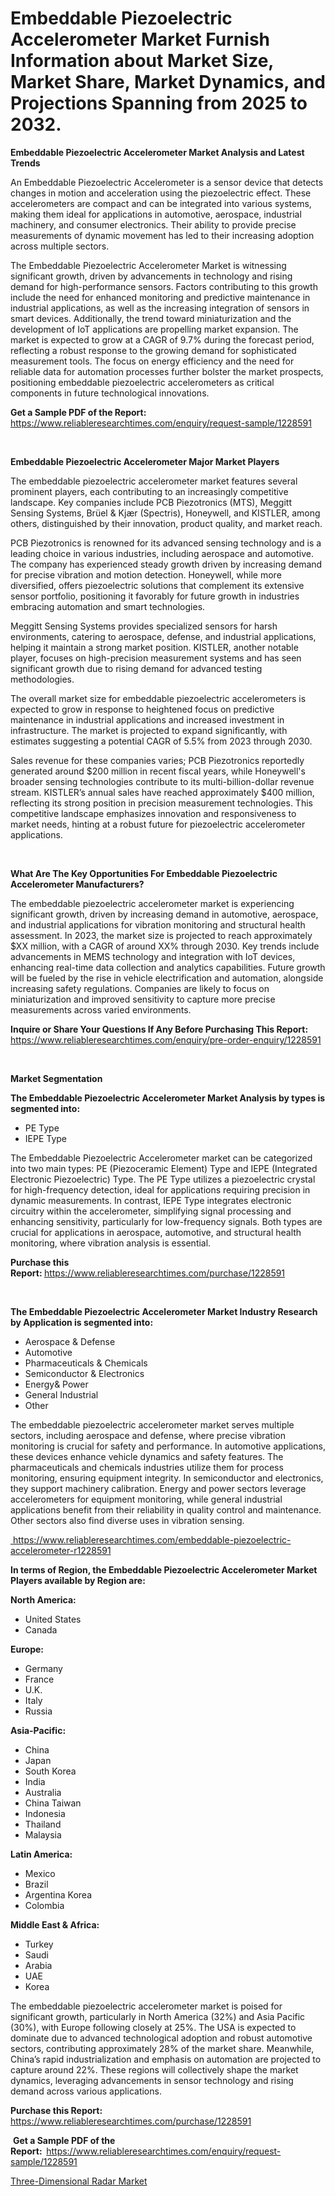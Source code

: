 <p><h1>Embeddable Piezoelectric Accelerometer Market Furnish Information about Market Size, Market Share, Market Dynamics, and Projections Spanning from 2025 to 2032.</h1></p><p><strong>Embeddable Piezoelectric Accelerometer Market Analysis and Latest Trends</strong></p>
<p><p>An Embeddable Piezoelectric Accelerometer is a sensor device that detects changes in motion and acceleration using the piezoelectric effect. These accelerometers are compact and can be integrated into various systems, making them ideal for applications in automotive, aerospace, industrial machinery, and consumer electronics. Their ability to provide precise measurements of dynamic movement has led to their increasing adoption across multiple sectors.</p><p>The Embeddable Piezoelectric Accelerometer Market is witnessing significant growth, driven by advancements in technology and rising demand for high-performance sensors. Factors contributing to this growth include the need for enhanced monitoring and predictive maintenance in industrial applications, as well as the increasing integration of sensors in smart devices. Additionally, the trend toward miniaturization and the development of IoT applications are propelling market expansion. The market is expected to grow at a CAGR of 9.7% during the forecast period, reflecting a robust response to the growing demand for sophisticated measurement tools. The focus on energy efficiency and the need for reliable data for automation processes further bolster the market prospects, positioning embeddable piezoelectric accelerometers as critical components in future technological innovations.</p></p>
<p><strong>Get a Sample PDF of the Report:&nbsp;</strong> <a href="https://www.reliableresearchtimes.com/enquiry/request-sample/1228591?utm_campaign=2989&utm_medium=2&utm_source=Github&utm_content=ia&utm_term=12042025&utm_id=embeddable-piezoelectric-accelerometer">https://www.reliableresearchtimes.com/enquiry/request-sample/1228591</a></p>
<p>&nbsp;</p>
<p><strong>Embeddable Piezoelectric Accelerometer Major Market Players</strong></p>
<p><p>The embeddable piezoelectric accelerometer market features several prominent players, each contributing to an increasingly competitive landscape. Key companies include PCB Piezotronics (MTS), Meggitt Sensing Systems, Brüel & Kjær (Spectris), Honeywell, and KISTLER, among others, distinguished by their innovation, product quality, and market reach.</p><p>PCB Piezotronics is renowned for its advanced sensing technology and is a leading choice in various industries, including aerospace and automotive. The company has experienced steady growth driven by increasing demand for precise vibration and motion detection. Honeywell, while more diversified, offers piezoelectric solutions that complement its extensive sensor portfolio, positioning it favorably for future growth in industries embracing automation and smart technologies.</p><p>Meggitt Sensing Systems provides specialized sensors for harsh environments, catering to aerospace, defense, and industrial applications, helping it maintain a strong market position. KISTLER, another notable player, focuses on high-precision measurement systems and has seen significant growth due to rising demand for advanced testing methodologies.</p><p>The overall market size for embeddable piezoelectric accelerometers is expected to grow in response to heightened focus on predictive maintenance in industrial applications and increased investment in infrastructure. The market is projected to expand significantly, with estimates suggesting a potential CAGR of 5.5% from 2023 through 2030.</p><p>Sales revenue for these companies varies; PCB Piezotronics reportedly generated around $200 million in recent fiscal years, while Honeywell's broader sensing technologies contribute to its multi-billion-dollar revenue stream. KISTLER’s annual sales have reached approximately $400 million, reflecting its strong position in precision measurement technologies. This competitive landscape emphasizes innovation and responsiveness to market needs, hinting at a robust future for piezoelectric accelerometer applications.</p></p>
<p>&nbsp;</p>
<p><strong>What Are The Key Opportunities For Embeddable Piezoelectric Accelerometer Manufacturers?</strong></p>
<p><p>The embeddable piezoelectric accelerometer market is experiencing significant growth, driven by increasing demand in automotive, aerospace, and industrial applications for vibration monitoring and structural health assessment. In 2023, the market size is projected to reach approximately $XX million, with a CAGR of around XX% through 2030. Key trends include advancements in MEMS technology and integration with IoT devices, enhancing real-time data collection and analytics capabilities. Future growth will be fueled by the rise in vehicle electrification and automation, alongside increasing safety regulations. Companies are likely to focus on miniaturization and improved sensitivity to capture more precise measurements across varied environments.</p></p>
<p><strong>Inquire or Share Your Questions If Any Before Purchasing This Report:</strong> <a href="https://www.reliableresearchtimes.com/enquiry/pre-order-enquiry/1228591?utm_campaign=2989&utm_medium=2&utm_source=Github&utm_content=ia&utm_term=12042025&utm_id=embeddable-piezoelectric-accelerometer">https://www.reliableresearchtimes.com/enquiry/pre-order-enquiry/1228591</a></p>
<p>&nbsp;</p>
<p><strong>Market Segmentation</strong></p>
<p><strong>The Embeddable Piezoelectric Accelerometer Market Analysis by types is segmented into:</strong></p>
<p><ul><li>PE Type</li><li>IEPE Type</li></ul></p>
<p><p>The Embeddable Piezoelectric Accelerometer market can be categorized into two main types: PE (Piezoceramic Element) Type and IEPE (Integrated Electronic Piezoelectric) Type. The PE Type utilizes a piezoelectric crystal for high-frequency detection, ideal for applications requiring precision in dynamic measurements. In contrast, IEPE Type integrates electronic circuitry within the accelerometer, simplifying signal processing and enhancing sensitivity, particularly for low-frequency signals. Both types are crucial for applications in aerospace, automotive, and structural health monitoring, where vibration analysis is essential.</p></p>
<p><strong>Purchase this Report:&nbsp;</strong><a href="https://www.reliableresearchtimes.com/purchase/1228591?utm_campaign=2989&utm_medium=2&utm_source=Github&utm_content=ia&utm_term=12042025&utm_id=embeddable-piezoelectric-accelerometer">https://www.reliableresearchtimes.com/purchase/1228591</a></p>
<p>&nbsp;</p>
<p><strong>The Embeddable Piezoelectric Accelerometer Market Industry Research by Application is segmented into:</strong></p>
<p><ul><li>Aerospace & Defense</li><li>Automotive</li><li>Pharmaceuticals & Chemicals</li><li>Semiconductor & Electronics</li><li>Energy& Power</li><li>General Industrial</li><li>Other</li></ul></p>
<p><p>The embeddable piezoelectric accelerometer market serves multiple sectors, including aerospace and defense, where precise vibration monitoring is crucial for safety and performance. In automotive applications, these devices enhance vehicle dynamics and safety features. The pharmaceuticals and chemicals industries utilize them for process monitoring, ensuring equipment integrity. In semiconductor and electronics, they support machinery calibration. Energy and power sectors leverage accelerometers for equipment monitoring, while general industrial applications benefit from their reliability in quality control and maintenance. Other sectors also find diverse uses in vibration sensing.</p></p>
<p><a href="https://www.reliableresearchtimes.com/embeddable-piezoelectric-accelerometer-r1228591?utm_campaign=2989&utm_medium=2&utm_source=Github&utm_content=ia&utm_term=12042025&utm_id=embeddable-piezoelectric-accelerometer">&nbsp;https://www.reliableresearchtimes.com/embeddable-piezoelectric-accelerometer-r1228591</a></p>
<p><strong>In terms of Region, the Embeddable Piezoelectric Accelerometer Market Players available by Region are:</strong></p>
<p>
    <p> <strong> North America: </strong>
        <ul>
            <li>United States</li>
            <li>Canada</li>
        </ul>
        </p> 
    <p> <strong> Europe: </strong>
        <ul>
            <li>Germany</li>
            <li>France</li>
            <li>U.K.</li>
            <li>Italy</li>
            <li>Russia</li>
        </ul>
        </p> 
    <p> <strong> Asia-Pacific: </strong>
        <ul>
            <li>China</li>
            <li>Japan</li>
            <li>South Korea</li>
            <li>India</li>
            <li>Australia</li>
            <li>China Taiwan</li>
            <li>Indonesia</li>
            <li>Thailand</li>
            <li>Malaysia</li>
        </ul>
        </p> 
    <p> <strong> Latin America: </strong>
        <ul>
            <li>Mexico</li>
            <li>Brazil</li>
            <li>Argentina Korea</li>
            <li>Colombia</li>
        </ul>
        </p> 
    <p> <strong> Middle East & Africa: </strong>
        <ul>
            <li>Turkey</li>
            <li>Saudi</li>
            <li>Arabia</li>
            <li>UAE</li>
            <li>Korea</li>
        </ul>
    </p>
    </p>
<p><p>The embeddable piezoelectric accelerometer market is poised for significant growth, particularly in North America (32%) and Asia Pacific (30%), with Europe following closely at 25%. The USA is expected to dominate due to advanced technological adoption and robust automotive sectors, contributing approximately 28% of the market share. Meanwhile, China’s rapid industrialization and emphasis on automation are projected to capture around 22%. These regions will collectively shape the market dynamics, leveraging advancements in sensor technology and rising demand across various applications.</p></p>
<p><strong>Purchase this Report: </strong><a href="https://www.reliableresearchtimes.com/purchase/1228591?utm_campaign=2989&utm_medium=2&utm_source=Github&utm_content=ia&utm_term=12042025&utm_id=embeddable-piezoelectric-accelerometer">https://www.reliableresearchtimes.com/purchase/1228591</a></p>
<p>&nbsp;<strong>Get a Sample PDF of the Report:&nbsp;&nbsp;</strong><a href="https://www.reliableresearchtimes.com/enquiry/request-sample/1228591?utm_campaign=2989&utm_medium=2&utm_source=Github&utm_content=ia&utm_term=12042025&utm_id=embeddable-piezoelectric-accelerometer">https://www.reliableresearchtimes.com/enquiry/request-sample/1228591</a></p>
<p><strong></strong></p>
<p><p><a href="https://github.com/nontoengolo/Market-Research-Report-List-1/blob/main/three-dimensional-radar-market.md?utm_campaign=2989&utm_medium=2&utm_source=Github&utm_content=ia&utm_term=12042025&utm_id=embeddable-piezoelectric-accelerometer">Three-Dimensional Radar Market</a></p></p>